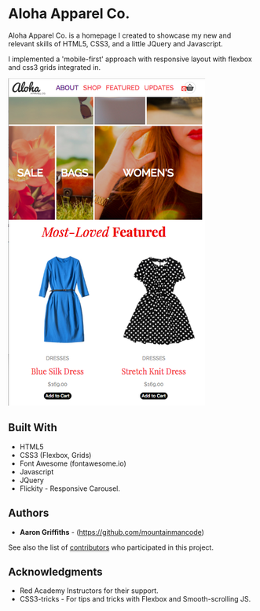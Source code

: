   # Aloha Apparel Co.

  Aloha Apparel Co. is a homepage I created to showcase my new and relevant skills of HTML5, CSS3, and a little JQuery and Javascript.

  I implemented a 'mobile-first' approach with responsive layout with flexbox and css3 grids integrated in. 

  ![Aloha Apparel Screen Shot](images/aloha-apparel.png "Aloha Apparel")

## Built With

* HTML5
* CSS3 (Flexbox, Grids)
* Font Awesome (fontawesome.io) 
* Javascript
* JQuery
* Flickity - Responsive Carousel.

## Authors

* **Aaron Griffiths** - (https://github.com/mountainmancode)

See also the list of [contributors](https://github.com/your/project/contributors) who participated in this project.

## Acknowledgments

* Red Academy Instructors for their support.
* CSS3-tricks - For tips and tricks with Flexbox and Smooth-scrolling JS.